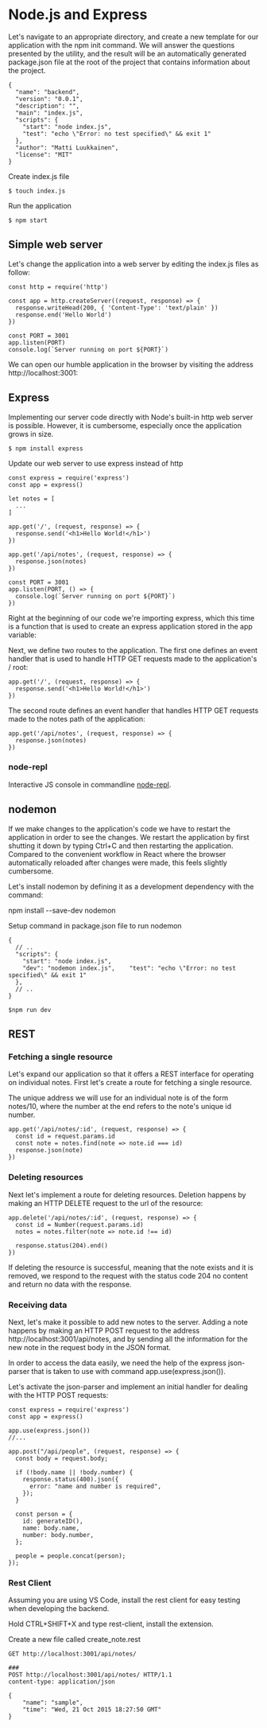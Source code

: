 # Node.js and Express

Let's navigate to an appropriate directory, and create a new template for our application with the npm init command. We will answer the questions presented by the utility, and the result will be an automatically generated package.json file at the root of the project that contains information about the project.

```
{
  "name": "backend",
  "version": "0.0.1",
  "description": "",
  "main": "index.js",
  "scripts": {
    "start": "node index.js",
    "test": "echo \"Error: no test specified\" && exit 1"
  },
  "author": "Matti Luukkainen",
  "license": "MIT"
}
```

Create index.js file

```
$ touch index.js
```

Run the application

```
$ npm start
```

## Simple web server

Let's change the application into a web server by editing the index.js files as follow:

```
const http = require('http')

const app = http.createServer((request, response) => {
  response.writeHead(200, { 'Content-Type': 'text/plain' })
  response.end('Hello World')
})

const PORT = 3001
app.listen(PORT)
console.log(`Server running on port ${PORT}`)
```

We can open our humble application in the browser by visiting the address http://localhost:3001:

## Express

Implementing our server code directly with Node's built-in http web server is possible. However, it is cumbersome, especially once the application grows in size.

```
$ npm install express
```

Update our web server to use express instead of http

```
const express = require('express')
const app = express()

let notes = [
  ...
]

app.get('/', (request, response) => {
  response.send('<h1>Hello World!</h1>')
})

app.get('/api/notes', (request, response) => {
  response.json(notes)
})

const PORT = 3001
app.listen(PORT, () => {
  console.log(`Server running on port ${PORT}`)
})
```

Right at the beginning of our code we're importing express, which this time is a function that is used to create an express application stored in the app variable:

Next, we define two routes to the application. The first one defines an event handler that is used to handle HTTP GET requests made to the application's / root:

```
app.get('/', (request, response) => {
  response.send('<h1>Hello World!</h1>')
})
```

The second route defines an event handler that handles HTTP GET requests made to the notes path of the application:

```
app.get('/api/notes', (request, response) => {
  response.json(notes)
})
```

### node-repl

Interactive JS console in commandline [node-repl](https://nodejs.org/docs/latest-v8.x/api/repl.html).

## nodemon

If we make changes to the application's code we have to restart the application in order to see the changes. We restart the application by first shutting it down by typing Ctrl+C and then restarting the application. Compared to the convenient workflow in React where the browser automatically reloaded after changes were made, this feels slightly cumbersome.

Let's install nodemon by defining it as a development dependency with the command:

npm install --save-dev nodemon

Setup command in package.json file to run nodemon

```
{
  // ..
  "scripts": {
    "start": "node index.js",
    "dev": "nodemon index.js",    "test": "echo \"Error: no test specified\" && exit 1"
  },
  // ..
}

$npm run dev
```

## REST

### Fetching a single resource

Let's expand our application so that it offers a REST interface for operating on individual notes. First let's create a route for fetching a single resource.

The unique address we will use for an individual note is of the form notes/10, where the number at the end refers to the note's unique id number.

```
app.get('/api/notes/:id', (request, response) => {
  const id = request.params.id
  const note = notes.find(note => note.id === id)
  response.json(note)
})
```

### Deleting resources

Next let's implement a route for deleting resources. Deletion happens by making an HTTP DELETE request to the url of the resource:

```
app.delete('/api/notes/:id', (request, response) => {
  const id = Number(request.params.id)
  notes = notes.filter(note => note.id !== id)

  response.status(204).end()
})
```

If deleting the resource is successful, meaning that the note exists and it is removed, we respond to the request with the status code 204 no content and return no data with the response.

### Receiving data

Next, let's make it possible to add new notes to the server. Adding a note happens by making an HTTP POST request to the address http://localhost:3001/api/notes, and by sending all the information for the new note in the request body in the JSON format.

In order to access the data easily, we need the help of the express json-parser that is taken to use with command app.use(express.json()).

Let's activate the json-parser and implement an initial handler for dealing with the HTTP POST requests:

```
const express = require('express')
const app = express()

app.use(express.json())
//...

app.post("/api/people", (request, response) => {
  const body = request.body;

  if (!body.name || !body.number) {
    response.status(400).json({
      error: "name and number is required",
    });
  }

  const person = {
    id: generateID(),
    name: body.name,
    number: body.number,
  };

  people = people.concat(person);
});
```

### Rest Client

Assuming you are using VS Code, install the rest client for easy testing when developing the backend.

Hold CTRL+SHIFT+X and type rest-client, install the extension.

Create a new file called create_note.rest

```
GET http://localhost:3001/api/notes/

###
POST http://localhost:3001/api/notes/ HTTP/1.1
content-type: application/json

{
    "name": "sample",
    "time": "Wed, 21 Oct 2015 18:27:50 GMT"
}
```
